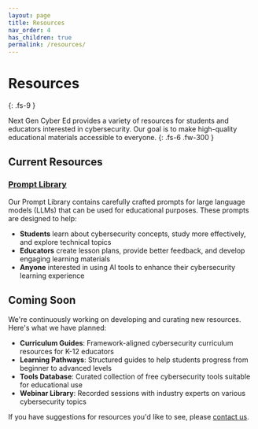 ```yaml
---
layout: page
title: Resources
nav_order: 4
has_children: true
permalink: /resources/
---
```


# Resources
{: .fs-9 }

Next Gen Cyber Ed provides a variety of resources for students and educators interested in cybersecurity. Our goal is to make high-quality educational materials accessible to everyone.
{: .fs-6 .fw-300 }

## Current Resources

### [Prompt Library](/resources/prompt-library/)

Our Prompt Library contains carefully crafted prompts for large language models (LLMs) that can be used for educational purposes. These prompts are designed to help:

- **Students** learn about cybersecurity concepts, study more effectively, and explore technical topics
- **Educators** create lesson plans, provide better feedback, and develop engaging learning materials
- **Anyone** interested in using AI tools to enhance their cybersecurity learning experience

## Coming Soon

We're continuously working on developing and curating new resources. Here's what we have planned:

- **Curriculum Guides**: Framework-aligned cybersecurity curriculum resources for K-12 educators
- **Learning Pathways**: Structured guides to help students progress from beginner to advanced levels
- **Tools Database**: Curated collection of free cybersecurity tools suitable for educational use
- **Webinar Library**: Recorded sessions with industry experts on various cybersecurity topics

If you have suggestions for resources you'd like to see, please [contact us](mailto:contact@nextgencybered.org).